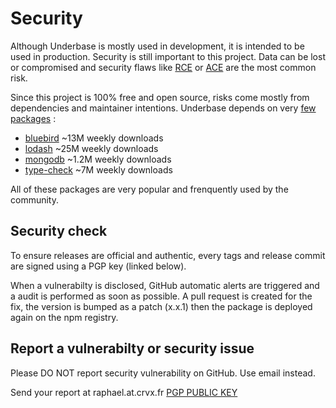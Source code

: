 # Security

Although Underbase is mostly used in development, it is intended to be used in production. Security is still important to this project. Data can be lost or compromised and security flaws like [RCE](https://www.quora.com/What-is-a-RCE-Remote-code-execution-attack) or [ACE](https://en.wikipedia.org/wiki/Arbitrary_code_execution) are the most common risk.

Since this project is 100% free and open source, risks come mostly from dependencies and maintainer intentions. Underbase depends on very [few packages](https://github.com/sundowndev/underbase/blob/develop/package.json#L81) :

- [bluebird](https://www.npmjs.com/package/bluebird) ~13M weekly downloads
- [lodash](https://www.npmjs.com/package/lodash) ~25M weekly downloads
- [mongodb](https://www.npmjs.com/package/mongodb) ~1.2M weekly downloads
- [type-check](https://www.npmjs.com/package/type-check) ~7M weekly downloads

All of these packages are very popular and frenquently used by the community.

## Security check

To ensure releases are official and authentic, every tags and release commit are signed using a PGP key (linked below).

When a vulnerabilty is disclosed, GitHub automatic alerts are triggered and a audit is performed as soon as possible. A pull request is created for the fix, the version is bumped as a patch (x.x.1) then the package is deployed again on the npm registry.

## Report a vulnerabilty or security issue

Please DO NOT report security vulnerability on GitHub. Use email instead.

Send your report at raphael.at.crvx.fr [PGP PUBLIC KEY](https://crvx.fr/publickey.asc)
